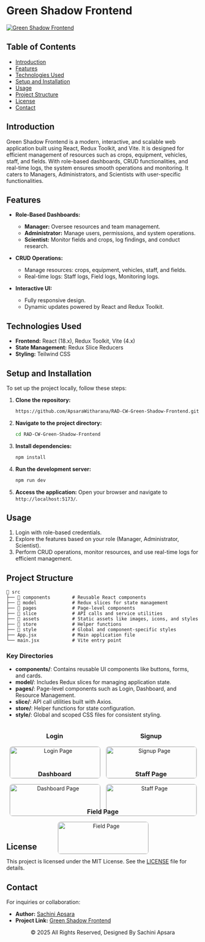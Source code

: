# Green Shadow Frontend

<a href="https://git.io/typing-svg">     
<img src="https://readme-typing-svg.herokuapp.com?font=Fira+Code&weight=600&size=50&pause=1000&center=true&vCenter=true&color=00FF00&width=835&height=70&lines=GREEN+SHADOW+FRONTEND" alt="Green Shadow Frontend" />
</a>

## Table of Contents
- [Introduction](#introduction)
- [Features](#features)
- [Technologies Used](#technologies-used)
- [Setup and Installation](#setup-and-installation)
- [Usage](#usage)
- [Project Structure](#project-structure)
- [License](#license)
- [Contact](#contact)

## Introduction

Green Shadow Frontend is a modern, interactive, and scalable web application built using React, Redux Toolkit, and Vite. It is designed for efficient management of resources such as crops, equipment, vehicles, staff, and fields. With role-based dashboards, CRUD functionalities, and real-time logs, the system ensures smooth operations and monitoring. It caters to Managers, Administrators, and Scientists with user-specific functionalities.

## Features

- **Role-Based Dashboards:**
  - **Manager:** Oversee resources and team management.
  - **Administrator:** Manage users, permissions, and system operations.
  - **Scientist:** Monitor fields and crops, log findings, and conduct research.

- **CRUD Operations:**
  - Manage resources: crops, equipment, vehicles, staff, and fields.
  - Real-time logs: Staff logs, Field logs, Monitoring logs.

- **Interactive UI:**
  - Fully responsive design.
  - Dynamic updates powered by React and Redux Toolkit.


## Technologies Used

- **Frontend:** React (18.x), Redux Toolkit, Vite (4.x)
- **State Management:** Redux Slice Reducers
- **Styling:** Teilwind CSS

## Setup and Installation

To set up the project locally, follow these steps:

1. **Clone the repository:**
    ```bash
    https://github.com/ApsaraWitharana/RAD-CW-Green-Shadow-Frontend.git
    ```

2. **Navigate to the project directory:**
    ```bash
    cd RAD-CW-Green-Shadow-Frontend
    ```

3. **Install dependencies:**
    ```bash
    npm install
    ```

4. **Run the development server:**
    ```bash
    npm run dev
    ```

5. **Access the application:**
    Open your browser and navigate to `http://localhost:5173/`.

## Usage

1. Login with role-based credentials.
2. Explore the features based on your role (Manager, Administrator, Scientist).
3. Perform CRUD operations, monitor resources, and use real-time logs for efficient management.

## Project Structure

```
📁 src
├── 📂 components        # Reusable React components
├── 📂 model             # Redux slices for state management
├── 📂 pages             # Page-level components
├── 📂 slice             # API calls and service utilities
├── 📂 assets            # Static assets like images, icons, and styles
├── 📂 store             # Helper functions
├── 📂 style             # Global and component-specific styles
├── App.jsx             # Main application file
└── main.jsx            # Vite entry point
```

### Key Directories

- **components/**: Contains reusable UI components like buttons, forms, and cards.
- **model/**: Includes Redux slices for managing application state.
- **pages/**: Page-level components such as Login, Dashboard, and Resource Management.
- **slice/**: API call utilities built with Axios.
- **store/**: Helper functions for state configuration.
- **style/**: Global and scoped CSS files for consistent styling.

<div style="display: flex; flex-wrap: wrap; justify-content: center; gap: 16px; text-align: center;">
    <div style="flex: 1 1 calc(50% - 16px); max-width: calc(50% - 16px);">
        <h3>Login</h3>
        <img src="https://github.com/user-attachments/assets/58ad3242-d95d-4a58-b24f-21e8467351e5" alt="Login Page" style="width: 100%; height: auto; border: 1px solid #ccc; border-radius: 8px;">
    </div>
    <div style="flex: 1 1 calc(50% - 16px); max-width: calc(50% - 16px);">
        <h3>Signup</h3>
        <img src="https://github.com/user-attachments/assets/cb43c700-feb3-4bde-ba0a-6aea8a41c507" alt="Signup Page" style="width: 100%; height: auto; border: 1px solid #ccc; border-radius: 8px;">
    </div>
    <div style="flex: 1 1 calc(50% - 16px); max-width: calc(50% - 16px);">
        <h3>Dashboard</h3>
        <img src="https://github.com/user-attachments/assets/ed2109f2-c41a-4419-a075-e67fd079ff4b" alt="Dashboard Page" style="width: 100%; height: auto; border: 1px solid #ccc; border-radius: 8px;">
    </div>
    <div style="flex: 1 1 calc(50% - 16px); max-width: calc(50% - 16px);">
        <h3>Staff Page</h3>
        <img src="https://github.com/user-attachments/assets/f6d25298-d465-4278-8243-f3f5b1b77616" alt="Staff Page" style="width: 100%; height: auto; border: 1px solid #ccc; border-radius: 8px;">
    </div>
    <div style="flex: 1 1 calc(50% - 16px); max-width: calc(50% - 16px);">
        <h3>Field Page</h3>
        <img src="https://github.com/user-attachments/assets/855c3bf2-980d-4fd1-bf31-5af00c07571d" alt="Field Page" style="width: 100%; height: auto; border: 1px solid #ccc; border-radius: 8px;">
    </div>
</div>

## License

This project is licensed under the MIT License. See the [LICENSE](LICENSE) file for details.

## Contact

For inquiries or collaboration:
- **Author:** [Sachini Apsara](https://github.com/ApsaraWitharana)
- **Project Link:** [Green Shadow Frontend]( https://github.com/ApsaraWitharana/RAD-CW-Green-Shadow-Frontend.git)

<div align="center">
    © 2025 All Rights Reserved, Designed By Sachini Apsara
</div>

